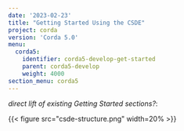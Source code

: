 ```yaml
---
date: '2023-02-23'
title: "Getting Started Using the CSDE"
project: corda
version: 'Corda 5.0'
menu:
  corda5:
    identifier: corda5-develop-get-started
    parent: corda5-develop
    weight: 4000
section_menu: corda5
---
```

_direct lift of existing Getting Started sections?_:

{{< figure src="csde-structure.png" width=20% >}}